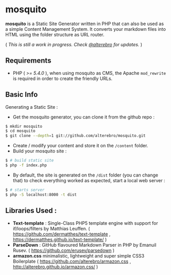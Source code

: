# mosquito

**mosquito** is a Static Site Generator written in PHP that can also be used as a simple Content Management System. It converts your markdown files into HTML using the folder structure as URL router.

( *This is still a work in progress. Check [@alterebro](https://twitter.com/alterebro) for updates.* )

## Requirements

- PHP ( *>= 5.4.0* ), when using mosquito as CMS, the Apache `mod_rewrite` is required in order to create the friendly URLs.

## Basic Info

Generating a Static Site : 

- Get the mosquito generator, you can clone it from the github repo :

```bash
$ mkdir mosquito
$ cd mosquito
$ git clone --depth=1 git://github.com/alterebro/mosquito.git
```

- Create / modify your content and store it on the `/content` folder.
- Build your mosquito site :

```bash
$ # build static site
$ php -f index.php
```
- By default, the site is generated on the `/dist` folder (you can change that) to check everything worked as expected, start a local web server :

```bash
$ # starts server
$ php -S localhost:8000 -t dist 	
```

## Libraries Used :

- **Text-template** : Single-Class PHP5 template engine with support for if/loops/filters by Matthias Leuffen. ( https://github.com/dermatthes/text-template , https://dermatthes.github.io/text-template/ )
- **ParseDown** : GitHub flavoured Markdown Parser in PHP by Emanuil Rusev. ( https://github.com/erusev/parsedown )
- **armazon.css** minimalistic, lightweight and super simple CSS3 Boilerplate ( https://github.com/alterebro/armazon.css , http://alterebro.github.io/armazon.css/ )




